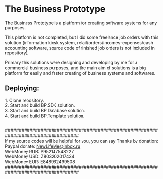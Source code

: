 # The Business Prototype
The Business Prototype is a platform for creating software systems for any purposes. 

This platform is not completed, but I did some freelance job orders with this solution (information kiosk system, retail/orders/incomes-expenses/cash accounting software, source code of finished job orders is not included in repository).

Primary this solutions were designing and developing by me for a commercial business purposes, and the main aim of solutions is a big platform for easily and faster creating of business systems and softwares.

<h2>Deploying:</h2>
1. Clone repository.</br>
2. Start and build BP.SDK solution.</br>
3. Start and build BP.Database solution.</br>
4. Start and build BP.Template solution.


</br>###################################################################################</br>
If my source codes will be helpful for you, you can say Thanks by donation:</br>
   Paypal donate: NewLifeMe@inbox.ru                                         
   WebMoney RUB:  P952147548227                                              
   WebMoney USD:  Z803202017434                                              
   WebMoney EUR:  E848962499508                                              
###################################################################################
